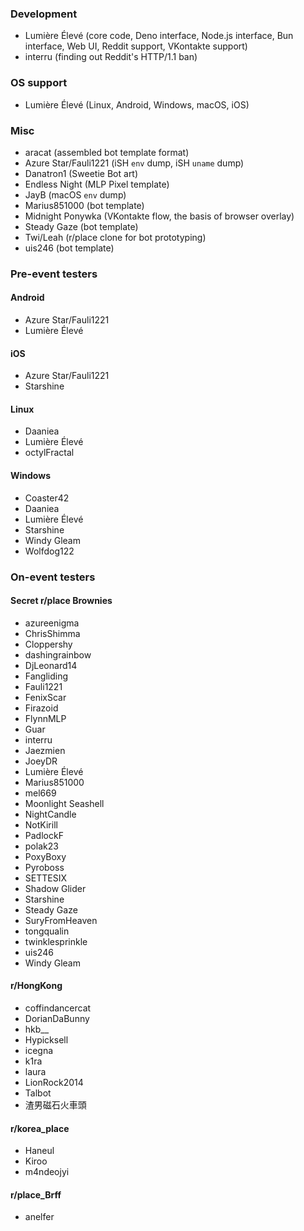 ### Development
* Lumière Élevé (core code, Deno interface, Node.js interface, Bun interface, Web UI, Reddit support, VKontakte support)
* interru (finding out Reddit's HTTP/1.1 ban)
### OS support
* Lumière Élevé (Linux, Android, Windows, macOS, iOS)
### Misc
* aracat (assembled bot template format)
* Azure Star/Fauli1221 (iSH `env` dump, iSH `uname` dump)
* Danatron1 (Sweetie Bot art)
* Endless Night (MLP Pixel template)
* JayB (macOS `env` dump)
* Marius851000 (bot template)
* Midnight Ponywka (VKontakte flow, the basis of browser overlay)
* Steady Gaze (bot template)
* Twi/Leah (r/place clone for bot prototyping)
* uis246 (bot template)
### Pre-event testers
#### Android
* Azure Star/Fauli1221
* Lumière Élevé
#### iOS
* Azure Star/Fauli1221
* Starshine
#### Linux
* Daaniea
* Lumière Élevé
* octylFractal
#### Windows
* Coaster42
* Daaniea
* Lumière Élevé
* Starshine
* Windy Gleam
* Wolfdog122
### On-event testers
#### Secret r/place Brownies
* azureenigma
* ChrisShimma
* Cloppershy
* dashingrainbow
* DjLeonard14
* Fangliding
* Fauli1221
* FenixScar
* Firazoid
* FlynnMLP
* Guar
* interru
* Jaezmien
* JoeyDR
* Lumière Élevé
* Marius851000
* mel669
* Moonlight Seashell
* NightCandle
* NotKirill
* PadlockF
* polak23
* PoxyBoxy
* Pyroboss
* SETTESIX
* Shadow Glider
* Starshine
* Steady Gaze
* SuryFromHeaven
* tongqualin
* twinklesprinkle
* uis246
* Windy Gleam
#### r/HongKong
* coffindancercat
* DorianDaBunny
* hkb__
* Hypicksell
* icegna
* k1ra
* laura
* LionRock2014
* Talbot
* 渣男磁石火車頭
#### r/korea_place
* Haneul
* Kiroo
* m4ndeojyi
#### r/place_Brff
* anelfer